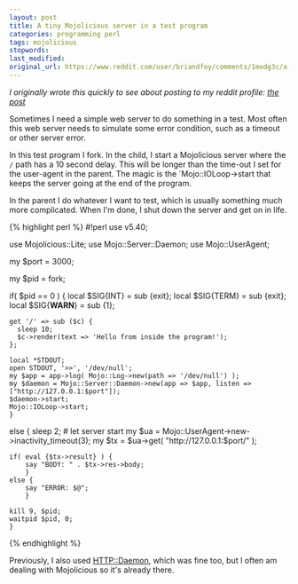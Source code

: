 ```yaml
---
layout: post
title: A tiny Mojolicious server in a test program
categories: programming perl
tags: mojolicious
stopwords:
last_modified:
original_url: https://www.reddit.com/user/briandfoy/comments/1modg3c/a_tiny_mojo_server_in_a_test_program/
---
```


<i>I originally wrote this quickly to see about posting to my reddit profile: [the post](https://www.reddit.com/user/briandfoy/comments/1modg3c/a_tiny_mojo_server_in_a_test_program/)</i>

Sometimes I need a simple web server to do something in a test. Most often this web server needs to simulate some error condition, such as a timeout or other server error.

<!--more-->

In this test program I fork. In the child, I start a Mojolicious server where the `/` path has a 10 second delay. This will be longer than the time-out I set for the user-agent in the parent. The magic is the `Mojo::IOLoop->start that keeps the server going at the end of the program.

In the parent I do whatever I want to test, which is usually something much more complicated. When I'm done, I shut down the server and get on in life.

{% highlight perl %}
#!perl
use v5.40;

use Mojolicious::Lite;
use Mojo::Server::Daemon;
use Mojo::UserAgent;

my $port = 3000;

my $pid = fork;

if( $pid == 0 ) {
    local $SIG{INT} = sub {exit};
    local $SIG{TERM} = sub {exit};
    local $SIG{__WARN__} = sub {1};

    get '/' => sub ($c) {
      sleep 10;
      $c->render(text => 'Hello from inside the program!');
    };

    local *STDOUT;
    open STDOUT, '>>', '/dev/null';
    my $app = app->log( Mojo::Log->new(path => '/dev/null') );
    my $daemon = Mojo::Server::Daemon->new(app => $app, listen => ["http://127.0.0.1:$port"]);
    $daemon->start;
    Mojo::IOLoop->start;
    }
else {
    sleep 2; # let server start
    my $ua = Mojo::UserAgent->new->inactivity_timeout(3);
    my $tx = $ua->get( "http://127.0.0.1:$port/" );

    if( eval {$tx->result} ) {
        say "BODY: " . $tx->res->body;
        }
    else {
        say "ERROR: $@";
        }

    kill 9, $pid;
    waitpid $pid, 0;
    }
{% endhighlight %}

Previously, I also used [HTTP::Daemon](https://github.com/libwww-perl/HTTP-Daemon), which was fine too, but I often am dealing with Mojolicious so it's already there.
